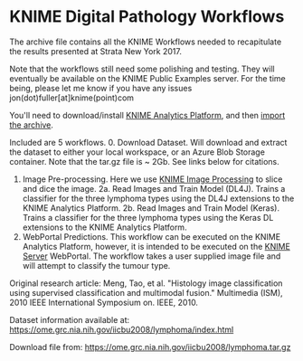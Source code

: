 # KNIME Digital Pathology Workflows

The archive file contains all the KNIME Workflows needed to recapitulate the results presented at Strata New York 2017.

Note that the workflows still need some polishing and testing. They will eventually be available on the KNIME Public Examples server. For the time being, please let me know if you have any issues jon(dot)fuller[at]knime(point)com

You'll need to download/install [KNIME Analytics Platform](https://www.knime.com), and then  [import the archive](https://www.knime.com/knime-introductory-course/chapter1/import-export-workflows).

Included are 5 workflows.
0. Download Dataset. Will download and extract the dataset to either your local workspace, or an Azure Blob Storage container.  Note that the tar.gz file is ~ 2Gb. See links below for citations.
1. Image Pre-processing. Here we use [KNIME Image Processing](https://www.knime.com/community/image-processing) to slice and dice the image.
2a. Read Images and Train Model (DL4J). Trains a classifier for the three lymphoma types using the DL4J extensions to the KNIME Analytics Platform.
2b. Read Images and Train Model (Keras). Trains a classifier for the three lymphoma types using the Keras DL extensions to the KNIME Analytics Platform.
3. WebPortal Predictions. This workflow can be executed on the KNIME Analytics Platform, however, it is intended to be executed on the [KNIME Server](https://www.knime.com/knime-server) WebPortal. The workflow takes a user supplied image file and will attempt to classify the tumour type.


Original research article:
Meng, Tao, et al. "Histology image classification using supervised classification and multimodal fusion." Multimedia (ISM), 2010 IEEE International Symposium on. IEEE, 2010.

Dataset information available at:
<https://ome.grc.nia.nih.gov/iicbu2008/lymphoma/index.html>

Download file from:
<https://ome.grc.nia.nih.gov/iicbu2008/lymphoma.tar.gz>
